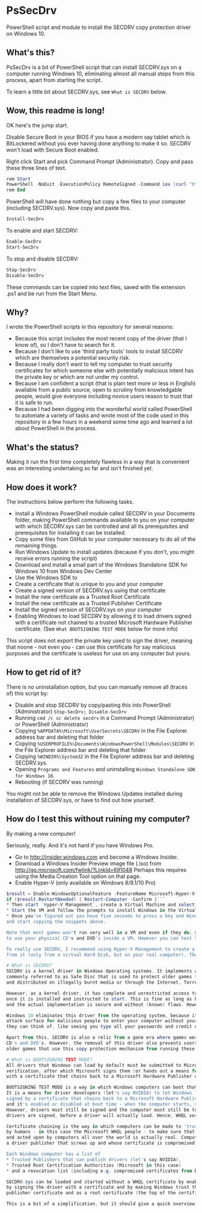 # PsSecDrv
PowerShell script and module to install the SECDRV copy protection driver on Windows 10.

## What's this?
PsSecDrv is a bit of PowerShell script that can install SECDRV.sys on a computer running Windows 10, 
eliminating almost all manual steps from this process, apart from starting the script.

To learn a little bit about SECDRV.sys, see `What is SECDRV` below.

## Wow, this readme is long!
OK here's the jump start.

Disable Secure Boot in your BIOS if you have a modern say tablet which is BitLockered without 
you ever having done anything to make it so. SECDRV won't load with Secure Boot enabled.

Right click Start and pick Command Prompt (Administrator). Copy and pass these three lines of text.
```PowerShell 
rem Start
PowerShell -NoExit -ExecutionPolicy RemoteSigned -Command iex (curl "https://raw.githubusercontent.com/ericwj/PsSecDrv/master/src/SECDRV/SECDRV.ps1").Content
rem End
```
PowerShell will have done nothing but copy a few files to your computer (including SECDRV.sys). Now copy and paste this.
```PowerShell 
Install-SecDrv
```
To enable and start SECDRV:
```PowerShell 
Enable-SecDrv
Start-SecDrv 
```
To stop and disable SECDRV:
```PowerShell 
Stop-SecDrv
Disable-SecDrv
```
These commands can be copied into text files, saved with file extension .ps1 and be run from the Start Menu.

## Why?
I wrote the PowerShell scripts in this repository for several reasons:
* Because this script includes the most recent copy of the driver (that I know of), so I don't have to search for it.
* Because I don't like to use 'third party tools' tools to install SECDRV which are themselves a potential security risk.
* Because I really don't want to tell my computer to trust security certificates for which someone else with potentially 
malicious intent has the private key or which are not under my control. 
* Because I am confident a script (that is plain text more or less in English) available from a public source, open to scrutiny from
knowledgable people, would give everyone including novice users reason to trust that it is safe to run.
* Because I had been digging into the wonderful world called PowerShell to automate a variety of tasks and
wrote most of the code used in this repository in a few hours in a weekend some time ago and learned a lot about 
PowerShell in the process.

## What's the status?
Making it run the first time completely flawless in a way that is convenient was an interesting undertaking so far
and isn't finished yet.

## How does it work?
The instructions below perform the following tasks.
* Install a Windows PowerShell module called SECDRV in your Documents folder, making PowerShell 
commands available to you on your computer with which SECDRV.sys can be controlled and all its prerequisites and
prerequisites for installing it can be installed.
 * Copy some files from GitHub to your computer necessary to do all of the remaining things.
* Run Windows Update to install updates (because if you don't, you might receive errors running the script)
* Download and install a small part of the Windows Standalone SDK for Windows 10 from Windows Dev Center
* Use the Windows SDK to 
 * Create a certificate that is unique to you and your computer
 * Create a signed version of SECDRV.sys using that certificate
 * Install the new certificate as a Trusted Root Certificate
 * Install the new certificate as a Trusted Publisher Certificate
 * Install the signed version of SECDRV.sys on your computer
 * Enabling Windows to load SECDRV by allowing it to load drivers signed with a certificate not chained to 
 a trusted Microsoft Hardware Publisher certificate. (See `What BOOTSIGNING TEST MODE` below for more info)
 
This script does not export the private key used to sign the driver, meaning that noone - not even you - can use this
certificate for say malicious purposes and the certificate is useless for use on any computer but yours.

## How to get rid of it?	
There is no uninstallation option, but you can manually remove all (traces of) this script by:
* Disable and stop SECDRV by copy/pasting this into PowerShell (Administrator)
    ```Stop-SecDrv; Disable-SecDrv```
* Running `cmd /c sc delete secdrv` in a Command Prompt (Administrator) or PowerShell (Administrator)
* Copying `%APPDATA%\Microsoft\UserSecrets\SECDRV` in the File Explorer address bar and deleting that folder
* Copying `%USERPROFILE%\Documents\WindowsPowerShell\Modules\SECDRV` in the File Explorer address bar and deleting that folder
* Copying `%WINDIR%\System32` in the File Explorer address bar and deleting SECDRV.sys.
* Opening `Programs and Features` and uninstalling `Windows Standalone SDK for Windows 10`.
* Rebooting (if SECDRV was running)

You might not be able to remove the Windows Updates installed during installation of SECDRV.sys,
or have to find out how yourself.

## How do I test this without ruining my computer?
By making a new computer!

Seriously, really. And it's not hard if you have Windows Pro.

* Go to http://insider.windows.com and become a Windows Insider.
* Download a Windows Insider Preview image file (.iso) from http://go.microsoft.com/fwlink/?LinkId=691048
Perhaps this requires using the Media Creation Tool option on that page.
* Enable Hyper-V (only available on Windows 8/8.1/10 Pro)
```PowerShell
$result = Enable-WindowsOptionalFeature -FeatureName Microsoft-Hyper-V-All -Online
if ($result.RestartNeeded) { Restart-Computer -Confirm }```
* Then start `Hyper-V Management`, create a Virtual Machine and select the Windows Insider Preview iso file as the CD to boot from.
* Start the VM and follow the prompts to install Windows in the Virtual Machine
* Once you've figured out you have five seconds to press a key and Windows is installed, go straight to Github
and start copying the snippets above. 

Note that most games won't run very well in a VM and even if they do, you'll need a Generation 1 VM to be able
to use your physical CD's and DVD's inside a VM. However you can test the script without actually using SECDRV.

To really use SECDRV, I recommend using Hyper-V Management to create a VHDX file and setup your computer to boot
from it (only from a virtual Hard Disk, but on your real computer). There's help for that in your favorite search engine.

# What is SECDRV?
SECDRV is a kernel driver in Windows Operating systems. It implements a copy protection technology
commonly referred to as Safe Disc that is used to protect older games from being copied unbridled
and distributed on illegally burnt media or through the Internet, Torrent sites, etc 

However, as a kernel driver, it has complete and unrestricted access to the system on which it is running
once it is installed and instructed to start. This is fine as long as both the way this software works
and the actual implementation is secure and without (known) flaws. However, this is not the case.

Windows 10 eliminates this driver from the operating system, because it has known security issues and is
attack surface for malicious people to enter your computer without your knowledge and do practically anything
they can think of, like seeing you type all your passwords and credit card numbers.

Apart from this, SECDRV is also a relic from a gone era where games were distributed on 
CD's and DVD's. However, the removal of this driver also prevents users who still own legitimate copies of
older games that use this copy protection mechanism from running these games on their Windows 10 computers.

# What is BOOTSIGNING TEST MODE?
All drivers that Windows can load by default must be submitted to Microsoft for Windows Hardware Quality Labs (WHQL)
verification, after which Microsoft signs them (or hands out a means for the creator of the driver to sign the driver)
with a certificate that chains back to a Microsoft Hardware Publisher certificate.

BOOTSIGNING TEST MODE is a way in which Windows computers can boot that turns of the WHQL verification selectively.
It is a means for driver developers (let's say NVIDIA) to let Windows load drivers that are not (yet)
signed by a certificate that chains back to a Microsoft Hardware Publisher certificate. It's meant for testing purposes
and it's enabled or disabled at boot time - when the computer starts, so it's called BOOTSIGNING TEST MODE.
However, drivers must still be signed and the computer must still be told to trust the certificate with which
drivers are signed, before a driver will actually load. Hence, WHQL verification is disabled 'selectively'.

Certificate chaining is the way in which computers can be made to 'trust'. Each chained certificate is checked
by humans - in this case the Microsoft WHQL people - to make sure that the trust that is implied by a certificate 
and acted upon by computers all over the world is actually real. Computers also have a way to 'untrust' lets say
a driver publisher that screws up and whose certificate is compromised. That's called a revocation list. 

Each Windows computer has a list of 
* Trusted Publishers that can publish drivers (let's say NVIDIA), 
* Trusted Root Certification Authorities (Microsoft in this case)
* and a revocation list (including e.g. compromised certificates from DigiCert, to mention an example)

SECDRV.sys can be loaded and started without a WHQL certificate by enabling BOOTSIGNING TEST MODE,
by signing the driver with a certificate and by making Windows trust that certificate both as a software
publisher certificate and as a root certificate (the top of the certificate chain).  

This is a bit of a simplification, but it should give a quick overview of how this security feature works.
